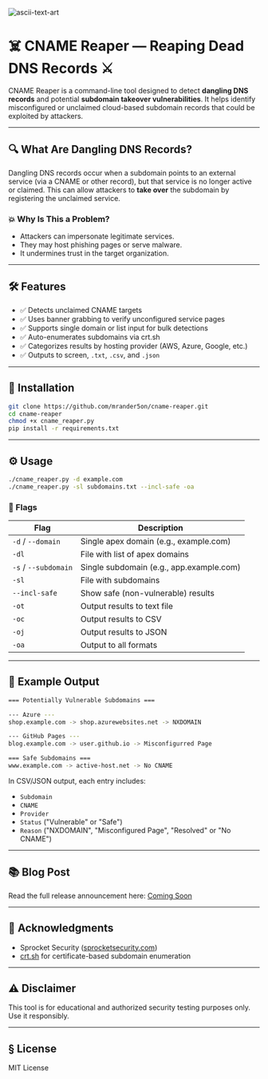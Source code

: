 
![ascii-text-art](https://github.com/user-attachments/assets/58a9015e-2a5f-4b11-a950-edf4b2fad06a)

# ☠️ CNAME Reaper — Reaping Dead DNS Records ⚔️

CNAME Reaper is a command-line tool designed to detect **dangling DNS records** and potential **subdomain takeover vulnerabilities**. It helps identify misconfigured or unclaimed cloud-based subdomain records that could be exploited by attackers.

---

## 🔍 What Are Dangling DNS Records?

Dangling DNS records occur when a subdomain points to an external service (via a CNAME or other record), but that service is no longer active or claimed. This can allow attackers to **take over** the subdomain by registering the unclaimed service.

### 💥 Why Is This a Problem?

- Attackers can impersonate legitimate services.
- They may host phishing pages or serve malware.
- It undermines trust in the target organization.

---

## 🛠 Features

- ✅ Detects unclaimed CNAME targets
- ✅ Uses banner grabbing to verify unconfigured service pages
- ✅ Supports single domain or list input for bulk detections
- ✅ Auto-enumerates subdomains via crt.sh
- ✅ Categorizes results by hosting provider (AWS, Azure, Google, etc.)
- ✅ Outputs to screen, `.txt`, `.csv`, and `.json`

---

## 🚀 Installation

```bash
git clone https://github.com/mrander5on/cname-reaper.git
cd cname-reaper
chmod +x cname_reaper.py
pip install -r requirements.txt
```

---

## ⚙️ Usage

```bash
./cname_reaper.py -d example.com
./cname_reaper.py -sl subdomains.txt --incl-safe -oa
```

### 🚩 Flags

| Flag                 | Description                                     |
|----------------------|-------------------------------------------------|
| `-d` / `--domain`    | Single apex domain (e.g., example.com)          |
| `-dl`                | File with list of apex domains                  |
| `-s` / `--subdomain` | Single subdomain (e.g., app.example.com)        |
| `-sl`                | File with subdomains                            |
| `--incl-safe`        | Show safe (non-vulnerable) results              |
| `-ot`                | Output results to text file                     |
| `-oc`                | Output results to CSV                           |
| `-oj`                | Output results to JSON                          |
| `-oa`                | Output to all formats                           |

---

## 📃 Example Output

```bash
=== Potentially Vulnerable Subdomains ===

--- Azure ---
shop.example.com -> shop.azurewebsites.net -> NXDOMAIN

--- GitHub Pages ---
blog.example.com -> user.github.io -> Misconfigurred Page

=== Safe Subdomains ===
www.example.com -> active-host.net -> No CNAME
```

In CSV/JSON output, each entry includes:

- `Subdomain`
- `CNAME`
- `Provider`
- `Status` ("Vulnerable" or "Safe")
- `Reason` ("NXDOMAIN", "Misconfigured Page", "Resolved" or "No CNAME")

---

## 📚 Blog Post

Read the full release announcement here: [Coming Soon](#)

---

## 🙏 Acknowledgments

- Sprocket Security ([sprocketsecurity.com](https://sprocketsecurity.com))
- [crt.sh](https://crt.sh) for certificate-based subdomain enumeration


---

## ⚠️ Disclaimer

This tool is for educational and authorized security testing purposes only. Use it responsibly.

---

## § License

MIT License